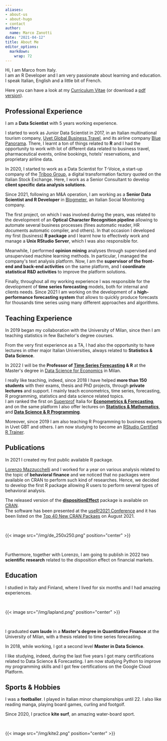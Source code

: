 ```yaml
---
aliases:
- about-us
- about-hugo
- contact
author:
  name: Marco Zanotti
date: "2021-04-12"
title: About Me
editor_options: 
  markdown: 
    wrap: 72
---
```


Hi, I am Marco from Italy.  
I am an R Developer and I am very passionate about learning and
education.  
I speak Italian, English and a little bit of French.

Here you can have a look at my [Curriculum
Vitae](https://marcozanotti.github.io/CVitae/cv_resume/cv_en.html)
(or download a [pdf
version](https://marcozanotti.github.io/CVitae/cv_resume/cv_en.pdf)).


## Professional Experience

I am a **Data Scientist** with 5 years working experience.

I started to work as Junior Data Scientist in 2017, in an Italian
multinational tourism company, [Uvet Global Business
Travel](https://www.uvetgbt.com/), and its airline company [Blue
Panorama](https://www.blue-panorama.com/it). There, I learnt a ton of
things related to **R** and I had the opportunity to work with lot of
different data related to business travel, pharmaceutical events, online
bookings, hotels' reservations, and proprietary airline data.

In 2020, I started to work as a Data Scientist for T-Voice, a start-up
company of the [Triboo Group](https://triboo.com/), a digital
transformation factory quoted on the Italian Stock Exchange. Here, I
work as a Senior Consultant to develop **client specific data analysis
solutions**.

Since 2021, following an M&A operation, I am working as a **Senior Data
Scientist and R Developer** in
[Blogmeter](https://www.blogmeter.it/it/home), an Italian Social
Monitoring company.

The first project, on which I was involved during the years, was related
to the development of an **Optical Character Recognition pipeline**
allowing to automate several business processes (fines automatic reader,
HR documents automatic compiler, and others). In that occasion I
developed my first (business) **R package** and I learnt how to
effectively work and manage a **Unix RStudio Server**, which I was also
responsible for.

Meanwhile, I performed **opinion mining** analyses through supervised
and unsupervised machine learning methods. In particular, I managed the
company's text analysis platform. Now, I am the **supervisor of the
front-end and back-end activities** on the same platform, and I
**coordinate statistical R&D activities** to improve the platform
solutions.

Finally, throughout all my working experience I was responsible for the
development of **time series forecasting** models, both for internal and
clients needs. Since 2021 I am working on the development of a 
**high-performance forecasting system** that allows to quickly produce 
forecasts for thousands time series using many different approaches and 
algorithms.


## Teaching Experience

In 2019 began my collaboration with the University of Milan, since then
I am teaching statistics in few Bachelor's degree courses.

From the very first experience as a TA, I had also the opportunity to
have lectures in other major Italian Universities, always related to
**Statistics & Data Science**.

In 2022 I will be the 
**Professor of 
[Time Series Forecasting](https://marcozanotti.github.io/tsforecasting-course/general-infos/tsf_description.html) 
& R** at
the Master's degree in 
[Data Science for Economics](https://www.unimi.it/it/corsi/corsi-di-laurea/data-science-and-economics-dse)
in Milan.

I really like teaching, indeed, since 2018 I have helped **more than 150
students** with their exams, thesis and PhD projects, through **private
lectures** and support. I mainly teach econometrics, time series,
forecasting, R programming, statistics and data science related
topics.  
I am ranked the first on [Superprof](https://www.superprof.it/) Italia
for [**Econometrics &
Forecasting**](https://www.superprof.it/lezioni-econometria-time-series-forecasting-gretl-piu-anni-esperienza-analisi-dati-laureato-magistrale.html),
and on the same platform I also offer lectures on [**Statistics &
Mathematics**](https://www.superprof.it/lezioni-matematica-statistica-piu-anni-esperienza-analisi-dati-laureato-magistrale-finanza-quantitativa.html),
and [**Data Science & R
Programming**](https://www.superprof.it/lezioni-data-science-machine-learning-programmazione-piu-anni-esperienza-analisi-dati-laureato-magistrale.html).

Moreover, since 2019 I am also teaching R Programming to business
experts in Uvet GBT and others. I am now studying to become an 
[RStudio Certified R Trainer](https://education.rstudio.com/trainers/).


## Publications

In 2021 I created my first public available R package.

[Lorenzo Mazzucchelli](https://www.linkedin.com/in/lorenzo-mazzucchelli-72a661122/)
and I worked for a year on various analysis related to the topic of
**behavioral finance** and we noticed that no packages were available on
CRAN to perform such kind of researches. Hence, we decided to develop
the first R package allowing R users to perform several types of
behavioral analysis.

The released version of the
[**dispositionEffect**](https://marcozanotti.github.io/dispositionEffect)
package is available on
[CRAN](https://CRAN.R-project.org/package=dispositionEffect).  
The software has been presented at the 
[useR!2021 Conference](https://user2021.r-project.org/) 
and it has been listed on the 
[Top 40 New CRAN Packaes](https://rviews.rstudio.com/2021/09/27/august-2021-top-40-new-cran-packages/)
on August 2021.

&nbsp;

{{< image src="/img/de_250x250.png" position="center" >}}

&nbsp;

Furthermore, together with Lorenzo, I am going to publish in 2022 two
**scientific research** related to the disposition effect on financial
markets.


## Education

I studied in Italy and Finland, where I lived for six months and I had
amazing experiences.

&nbsp;

{{< image src="/img/lapland.png" position="center" >}}

&nbsp;

I graduated **cum laude** in a **Master's degree in Quantitative Finance** 
at the University of Milan, with a thesis related to time series forecasting.

In 2018, while working, I got a second level **Master in Data Science**.

I like studying, indeed, during the last five years I got many
certifications related to Data Science & Forecasting. 
I am now studying Python to improve my programming skills and I got few 
certifications on the Google Cloud Platform.


## Sports & Hobbies

I was a **footballer**. I played in Italian minor championships until
22. I also like reading manga, playing board games, curling and
footgolf.

Since 2020, I practice **kite surf**, an amazing water-board sport.

&nbsp;

{{< image src="/img/kite2.png" position="center" >}}

